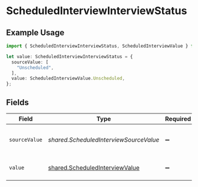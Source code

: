 # ScheduledInterviewInterviewStatus

## Example Usage

```typescript
import { ScheduledInterviewInterviewStatus, ScheduledInterviewValue } from "@stackone/stackone-client-ts/sdk/models/shared";

let value: ScheduledInterviewInterviewStatus = {
  sourceValue: [
    "Unscheduled",
  ],
  value: ScheduledInterviewValue.Unscheduled,
};
```

## Fields

| Field                                                                                   | Type                                                                                    | Required                                                                                | Description                                                                             | Example                                                                                 |
| --------------------------------------------------------------------------------------- | --------------------------------------------------------------------------------------- | --------------------------------------------------------------------------------------- | --------------------------------------------------------------------------------------- | --------------------------------------------------------------------------------------- |
| `sourceValue`                                                                           | *shared.ScheduledInterviewSourceValue*                                                  | :heavy_minus_sign:                                                                      | The source value of the interview status.                                               | Unscheduled                                                                             |
| `value`                                                                                 | [shared.ScheduledInterviewValue](../../../sdk/models/shared/scheduledinterviewvalue.md) | :heavy_minus_sign:                                                                      | The status of the interview.                                                            | unscheduled                                                                             |